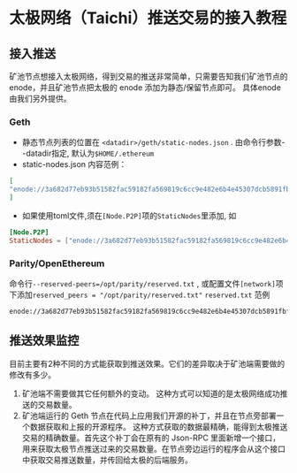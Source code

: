 
# 太极网络（Taichi）推送交易的接入教程
## 接入推送
矿池节点想接入太极网络，得到交易的推送非常简单，只需要告知我们矿池节点的 enode，并且矿池节点把太极的 enode 添加为静态/保留节点即可。
具体enode由我们另外提供。

### Geth
* 静态节点列表的位置在 `<datadir>/geth/static-nodes.json` . <datadir>由命令行参数--datadir指定, 默认为`$HOME/.ethereum`
* static-nodes.json 内容范例：
```json
[
"enode://3a682d77eb93b51582fac59182fa569819c6cc9e482e6b4e45307dcb5891fbf5c28fe71c91cd69f5a3317fe070e7a03f0887d3706901a36b2432da8232a4beff@10.5.30.150:30305"
]
```
* 如果使用toml文件,须在`[Node.P2P]`项的`StaticNodes`里添加, 如
```toml
[Node.P2P]
StaticNodes = ["enode://3a682d77eb93b51582fac59182fa569819c6cc9e482e6b4e45307dcb5891fbf5c28fe71c91cd69f5a3317fe070e7a03f0887d3706901a36b2432da8232a4beff@10.5.30.150:30305"]
```
  
### Parity/OpenEthereum
命令行`--reserved-peers=/opt/parity/reserved.txt` , 或配置文件`[network]`项下添加`reserved_peers = "/opt/parity/reserved.txt"`
`reserved.txt` 范例
```
enode://3a682d77eb93b51582fac59182fa569819c6cc9e482e6b4e45307dcb5891fbf5c28fe71c91cd69f5a3317fe070e7a03f0887d3706901a36b2432da8232a4beff@10.5.30.150:30305
```


## 推送效果监控
目前主要有2种不同的方式能获取到推送效果。它们的差异取决于矿池端需要做的修改有多少。
1. 矿池端不需要做其它任何额外的变动。
这种方式可以知道的是太极网络成功推送的交易数量。
2. 矿池端运行的 Geth 节点在代码上应用我们开源的补丁，并且在节点旁部署一个数据获取和上报的开源程序。
这种方式获取的数据最精确，能得到太极推送交易的精确数量。首先这个补丁会在原有的 Json-RPC 里面新增一个接口，用来获取太极节点推送过来的交易数量。在节点旁边运行的程序会从这个接口中获取交易推送数量，并传回给太极的后端服务。
